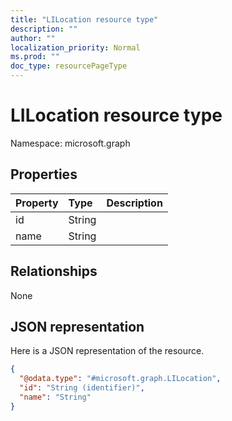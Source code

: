 ```yaml
---
title: "LILocation resource type"
description: ""
author: ""
localization_priority: Normal
ms.prod: ""
doc_type: resourcePageType
---
```


# LILocation resource type


Namespace: microsoft.graph



## Properties
|Property|Type|Description|
|:---|:---|:---|
|id|String||
|name|String||

## Relationships
None

## JSON representation
Here is a JSON representation of the resource.
<!-- {
  "blockType": "resource",
  "@odata.type": "microsoft.graph.LILocation"
}
-->
``` json
{
  "@odata.type": "#microsoft.graph.LILocation",
  "id": "String (identifier)",
  "name": "String"
}
```

